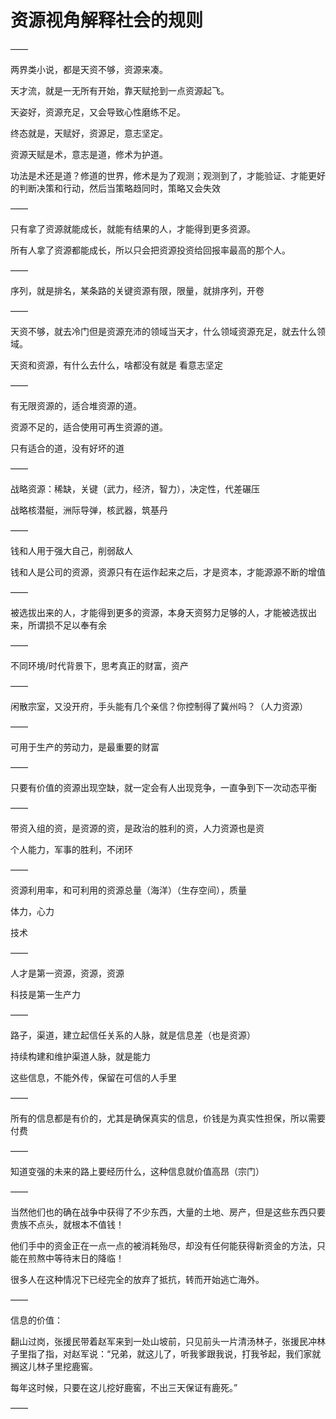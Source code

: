# 资源视角解释社会的规则

——

两界类小说，都是天资不够，资源来凑。

天才流，就是一无所有开始，靠天赋抢到一点资源起飞。

天姿好，资源充足，又会导致心性磨练不足。

终态就是，天赋好，资源足，意志坚定。

资源天赋是术，意志是道，修术为护道。

功法是术还是道？修道的世界，修术是为了观测；观测到了，才能验证、才能更好的判断决策和行动，然后当策略趋同时，策略又会失效

——

只有拿了资源就能成长，就能有结果的人，才能得到更多资源。

所有人拿了资源都能成长，所以只会把资源投资给回报率最高的那个人。

——

序列，就是排名，某条路的关键资源有限，限量，就排序列，开卷

——

天资不够，就去冷门但是资源充沛的领域当天才，什么领域资源充足，就去什么领域。

天资和资源，有什么去什么，啥都没有就是 看意志坚定

——

有无限资源的，适合堆资源的道。

资源不足的，适合使用可再生资源的道。

只有适合的道，没有好坏的道

——

战略资源：稀缺，关键（武力，经济，智力），决定性，代差碾压

战略核潜艇，洲际导弹，核武器，筑基丹

——

钱和人用于强大自己，削弱敌人

钱和人是公司的资源，资源只有在运作起来之后，才是资本，才能源源不断的增值

——

被选拔出来的人，才能得到更多的资源，本身天资努力足够的人，才能被选拔出来，所谓损不足以奉有余

——

不同环境/时代背景下，思考真正的财富，资产

——

闲散宗室，又没开府，手头能有几个亲信？你控制得了冀州吗？（人力资源）

——

可用于生产的劳动力，是最重要的财富

——

只要有价值的资源出现空缺，就一定会有人出现竞争，一直争到下一次动态平衡

——

带资入组的资，是资源的资，是政治的胜利的资，人力资源也是资

个人能力，军事的胜利，不闭环

——

资源利用率，和可利用的资源总量（海洋）（生存空间），质量

体力，心力

技术

——

人才是第一资源，资源，资源

科技是第一生产力

——

路子，渠道，建立起信任关系的人脉，就是信息差（也是资源）

持续构建和维护渠道人脉，就是能力

这些信息，不能外传，保留在可信的人手里

——

所有的信息都是有价的，尤其是确保真实的信息，价钱是为真实性担保，所以需要付费

——

知道变强的未来的路上要经历什么，这种信息就价值高昂（宗门）

——

当然他们也的确在战争中获得了不少东西，大量的土地、房产，但是这些东西只要贵族不点头，就根本不值钱！

他们手中的资金正在一点一点的被消耗殆尽，却没有任何能获得新资金的方法，只能在煎熬中等待末日的降临！

很多人在这种情况下已经完全的放弃了抵抗，转而开始逃亡海外。

——

信息的价值：

翻山过岗，张援民带着赵军来到一处山坡前，只见前头一片清汤林子，张援民冲林子里指了指，对赵军说：“兄弟，就这儿了，听我爹跟我说，打我爷起，我们家就搁这儿林子里挖鹿窖。

每年这时候，只要在这儿挖好鹿窖，不出三天保证有鹿死。”

——

